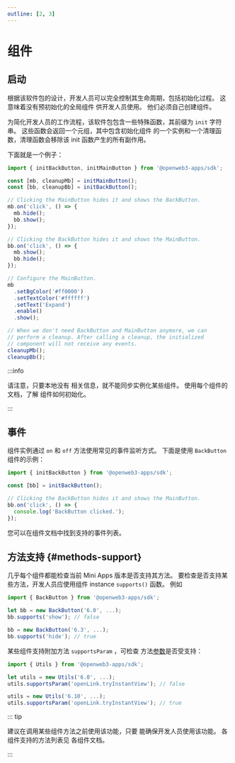 ```yaml
---
outline: [2, 3]
---
```


# 组件

## 启动

根据该软件包的设计，开发人员可以完全控制其生命周期，包括初始化过程。 这意味着没有预初始化的全局组件
供开发人员使用。 他们必须自己创建组件。

为简化开发人员的工作流程，该软件包包含一些特殊函数，其前缀为
`init` 字符串。 这些函数会返回一个元组，其中包含初始化组件
的一个实例和一个清理函数，清理函数会移除该 init 函数产生的所有副作用。

下面就是一个例子：

```typescript
import { initBackButton, initMainButton } from '@openweb3-apps/sdk';

const [mb, cleanupMb] = initMainButton();
const [bb, cleanupBb] = initBackButton();

// Clicking the MainButton hides it and shows the BackButton.
mb.on('click', () => {
  mb.hide();
  bb.show();
});

// Clicking the BackButton hides it and shows the MainButton.
bb.on('click', () => {
  mb.show();
  bb.hide();
});

// Configure the MainButton.
mb
  .setBgColor('#ff0000')
  .setTextColor('#ffffff')
  .setText('Expand')
  .enable()
  .show();

// When we don't need BackButton and MainButton anymore, we can 
// perform a cleanup. After calling a cleanup, the initialized 
// component will not receive any events.
cleanupMb();
cleanupBb();
```

:::info

请注意，只要本地没有
相关信息，就不能同步实例化某些组件。 使用每个组件的文档，了解
组件如何初始化。

:::

## 事件

组件实例通过 `on` 和 `off` 方法使用常见的事件监听方式。
下面是使用 `BackButton` 组件的示例：

```typescript
import { initBackButton } from '@openweb3-apps/sdk';

const [bb] = initBackButton();

// Clicking the BackButton hides it and shows the MainButton.
bb.on('click', () => {
  console.log('BackButton clicked.');
});
```

您可以在组件文档中找到支持的事件列表。

## 方法支持 {#methods-support}

几乎每个组件都能检查当前
Mini Apps 版本是否支持其方法。 要检查是否支持某些方法，开发人员应使用组件
instance `supports()` 函数。 例如

```typescript
import { BackButton } from '@openweb3-apps/sdk';

let bb = new BackButton('6.0', ...);
bb.supports('show'); // false

bb = new BackButton('6.3', ...);
bb.supports('hide'); // true
```

某些组件支持附加方法 `supportsParam` ，可检查
方法<ins>参数</ins>是否受支持：

```typescript
import { Utils } from '@openweb3-apps/sdk';

let utils = new Utils('6.0', ...);
utils.supportsParam('openLink.tryInstantView'); // false

utils = new Utils('6.10', ...);
utils.supportsParam('openLink.tryInstantView'); // true
```

::: tip

建议在调用某些组件方法之前使用该功能，只要
能确保开发人员使用该功能。 各组件支持的方法列表见
各组件文档。

:::
